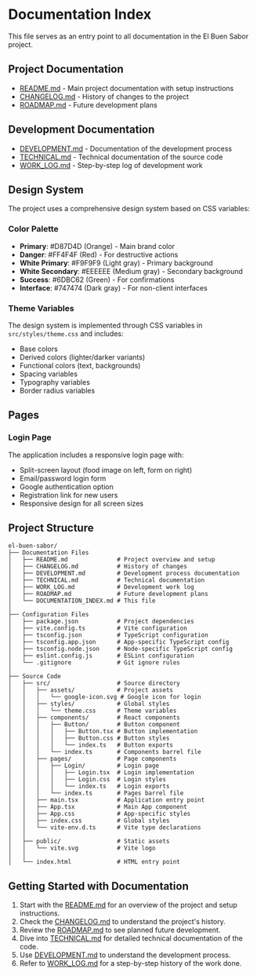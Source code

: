 # Documentation Index

This file serves as an entry point to all documentation in the El Buen Sabor project.

## Project Documentation

- [README.md](./README.md) - Main project documentation with setup instructions
- [CHANGELOG.md](./CHANGELOG.md) - History of changes to the project
- [ROADMAP.md](./ROADMAP.md) - Future development plans

## Development Documentation

- [DEVELOPMENT.md](./DEVELOPMENT.md) - Documentation of the development process
- [TECHNICAL.md](./TECHNICAL.md) - Technical documentation of the source code
- [WORK_LOG.md](./WORK_LOG.md) - Step-by-step log of development work

## Design System

The project uses a comprehensive design system based on CSS variables:

### Color Palette
- **Primary**: #D87D4D (Orange) - Main brand color
- **Danger**: #FF4F4F (Red) - For destructive actions
- **White Primary**: #F9F9F9 (Light gray) - Primary background
- **White Secondary**: #EEEEEE (Medium gray) - Secondary background
- **Success**: #6DBC62 (Green) - For confirmations
- **Interface**: #747474 (Dark gray) - For non-client interfaces

### Theme Variables
The design system is implemented through CSS variables in `src/styles/theme.css` and includes:
- Base colors
- Derived colors (lighter/darker variants)
- Functional colors (text, backgrounds)
- Spacing variables
- Typography variables
- Border radius variables

## Pages

### Login Page
The application includes a responsive login page with:
- Split-screen layout (food image on left, form on right)
- Email/password login form
- Google authentication option
- Registration link for new users
- Responsive design for all screen sizes

## Project Structure

```
el-buen-sabor/
├── Documentation Files
│   ├── README.md              # Project overview and setup
│   ├── CHANGELOG.md           # History of changes
│   ├── DEVELOPMENT.md         # Development process documentation
│   ├── TECHNICAL.md           # Technical documentation
│   ├── WORK_LOG.md            # Development work log
│   ├── ROADMAP.md             # Future development plans
│   └── DOCUMENTATION_INDEX.md # This file
│
├── Configuration Files
│   ├── package.json           # Project dependencies
│   ├── vite.config.ts         # Vite configuration
│   ├── tsconfig.json          # TypeScript configuration
│   ├── tsconfig.app.json      # App-specific TypeScript config
│   ├── tsconfig.node.json     # Node-specific TypeScript config
│   ├── eslint.config.js       # ESLint configuration
│   └── .gitignore             # Git ignore rules
│
├── Source Code
│   ├── src/                   # Source directory
│   │   ├── assets/            # Project assets
│   │   │   └── google-icon.svg # Google icon for login
│   │   ├── styles/            # Global styles
│   │   │   └── theme.css      # Theme variables
│   │   ├── components/        # React components
│   │   │   ├── Button/        # Button component
│   │   │   │   ├── Button.tsx # Button implementation
│   │   │   │   ├── Button.css # Button styles
│   │   │   │   └── index.ts   # Button exports
│   │   │   └── index.ts       # Components barrel file
│   │   ├── pages/             # Page components
│   │   │   ├── Login/         # Login page 
│   │   │   │   ├── Login.tsx  # Login implementation
│   │   │   │   ├── Login.css  # Login styles
│   │   │   │   └── index.ts   # Login exports
│   │   │   └── index.ts       # Pages barrel file
│   │   ├── main.tsx           # Application entry point
│   │   ├── App.tsx            # Main App component
│   │   ├── App.css            # App-specific styles
│   │   ├── index.css          # Global styles
│   │   └── vite-env.d.ts      # Vite type declarations
│   │
│   ├── public/                # Static assets
│   │   └── vite.svg           # Vite logo
│   │
│   └── index.html             # HTML entry point
```

## Getting Started with Documentation

1. Start with the [README.md](./README.md) for an overview of the project and setup instructions.
2. Check the [CHANGELOG.md](./CHANGELOG.md) to understand the project's history.
3. Review the [ROADMAP.md](./ROADMAP.md) to see planned future development.
4. Dive into [TECHNICAL.md](./TECHNICAL.md) for detailed technical documentation of the code.
5. Use [DEVELOPMENT.md](./DEVELOPMENT.md) to understand the development process.
6. Refer to [WORK_LOG.md](./WORK_LOG.md) for a step-by-step history of the work done. 